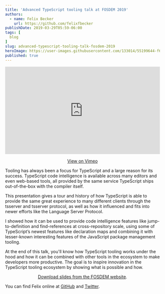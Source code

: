 ```yaml
---
title: 'Advanced TypeScript tooling talk at FOSDEM 2019'
authors:
  - name: Felix Becker
    url: https://github.com/felixfbecker
publishDate: 2019-03-29T05:59-06:00
tags: [
  blog
]
slug: advanced-typescript-tooling-talk-fosdem-2019
heroImage: https://user-images.githubusercontent.com/133014/55199644-f67f3280-5177-11e9-8aae-56238f6c80f0.jpg
published: true
---
```


<p class="container">
  <div style="padding:56.25% 0 0 0;position:relative;">
    <iframe src="https://player.vimeo.com/video/327174558?color=0CB6F4&amp;title=0&amp;byline=0&amp;portrait=0&autoplay=1&loop=1" style="position:absolute;top:0;left:0;width:100%;height:100%;" frameborder="0" webkitallowfullscreen="" mozallowfullscreen="" allowfullscreen=""></iframe>
  </div>
</p>

<p style="text-align: center"><a href="https://vimeo.com/327174558" target="_blank">View on Vimeo</a></p>

Tooling has always been a focus for TypeScript and a large reason for its success. TypeScript code intelligence is available across many editors and even web-based tools, all provided by the same service TypeScript ships out-of-the-box with the compiler itself.

This presentation gives a tour and history of how TypeScript is able to provide the same great experience to many different clients through the tsserver and tsserver protocol, as well as how it influenced and fits into newer efforts like the Language Server Protocol.

I showed how it can be used to provide code intelligence features like jump-to-definition and find-references at cross-repository scale, using some of TypeScript’s newest features like declaration maps and combining it with lesser-known interesting features of the JavaScript package management tooling.

At the end of this talk, you'll know how TypeScript tooling works under the hood and how it can be combined with other tools in the ecosystem to make developers more productive. The goal is to inspire innovation in the TypeScript tooling ecosystem by showing what is possible and how.

<p style="text-align:center">
  <a href="https://fosdem.org/2019/schedule/event/typescript_advanced_tooling/attachments/slides/3023/export/events/attachments/typescript_advanced_tooling/slides/3023/FOSDEM_2019_TypeScript_Tooling_Slides.pdf">Download slides from the FOSDEM website</a>.
</p>

You can find Felix online at [GitHub](https://github.com/felixfbecker) and [Twitter](https://twitter.com/felixfbecker).
